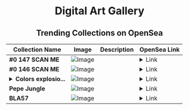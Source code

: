 <div align="center">

# Digital Art Gallery

## Trending Collections on OpenSea

| Collection Name                       | Image                                                                                     | Description                       | OpenSea Link                                                                                          |
|---------------------------------------|-------------------------------------------------------------------------------------------|-----------------------------------|--------------------------------------------------------------------------------------------------------|
| **#0 147 SCAN ME** | ![Image](https://i.seadn.io/s/raw/files/0cb5a731193a17d960504812fb885d15.jpg?w=500&auto=format?w=200&auto=format) |  | <details><summary>Link</summary>[#0 147 SCAN ME](https://opensea.io/collection/0-147-scan-me-3)</details> |
| **#0 146 SCAN ME** | ![Image](https://i.seadn.io/s/raw/files/0cb5a731193a17d960504812fb885d15.jpg?w=500&auto=format?w=200&auto=format) |  | <details><summary>Link</summary>[#0 146 SCAN ME](https://opensea.io/collection/0-146-scan-me-3)</details> |
| **<details><summary>Colors explosio...</summary>Colors explosion</details>** | ![Image](https://i.seadn.io/s/raw/files/b7c75c1cafd5a2a68c2c6eb967aa4494.jpg?w=500&auto=format?w=200&auto=format) |  | <details><summary>Link</summary>[Colors explosion](https://opensea.io/collection/colors-explosion)</details> |
| **Pepe Jungle** | ![Image](https://i.seadn.io/s/raw/files/f03589e9294780c5ca589832c3fc3579.jpg?w=500&auto=format?w=200&auto=format) |  | <details><summary>Link</summary>[Pepe Jungle](https://opensea.io/collection/pepe-jungle-1)</details> |
| **BLA57** | ![Image](https://i.seadn.io/s/raw/files/71525f86d19cfaf05e3abb6477466364.png?w=500&auto=format?w=200&auto=format) |  | <details><summary>Link</summary>[BLA57](https://opensea.io/collection/bla57)</details> |

</div>
